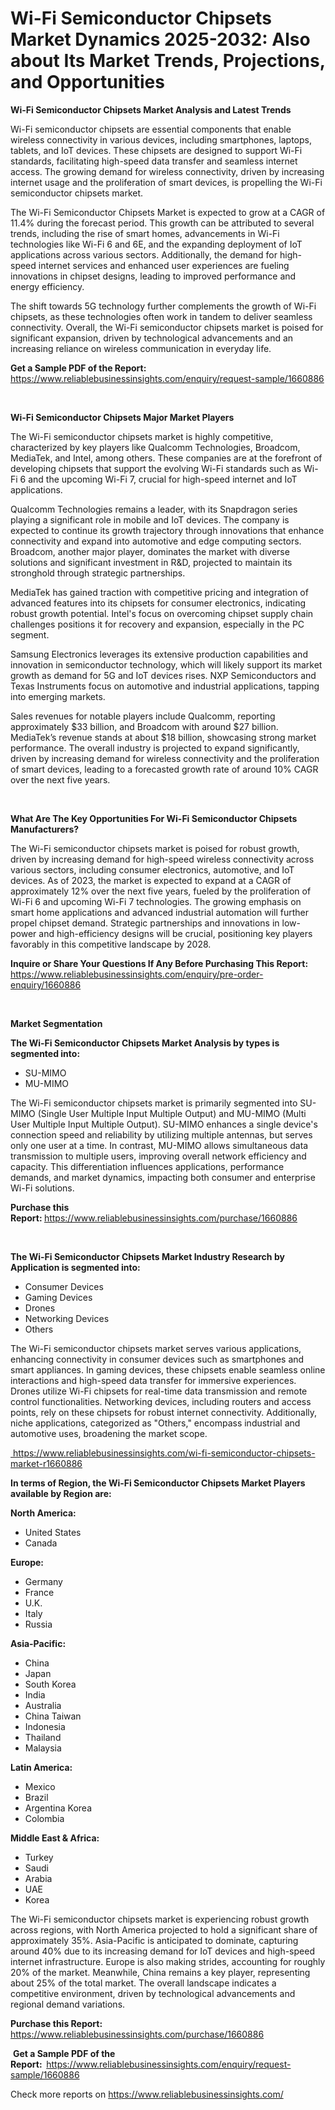 <p><h1>Wi-Fi Semiconductor Chipsets Market Dynamics 2025-2032: Also about Its Market Trends, Projections, and Opportunities</h1></p><p><strong>Wi-Fi Semiconductor Chipsets Market Analysis and Latest Trends</strong></p>
<p><p>Wi-Fi semiconductor chipsets are essential components that enable wireless connectivity in various devices, including smartphones, laptops, tablets, and IoT devices. These chipsets are designed to support Wi-Fi standards, facilitating high-speed data transfer and seamless internet access. The growing demand for wireless connectivity, driven by increasing internet usage and the proliferation of smart devices, is propelling the Wi-Fi semiconductor chipsets market.</p><p>The Wi-Fi Semiconductor Chipsets Market is expected to grow at a CAGR of 11.4% during the forecast period. This growth can be attributed to several trends, including the rise of smart homes, advancements in Wi-Fi technologies like Wi-Fi 6 and 6E, and the expanding deployment of IoT applications across various sectors. Additionally, the demand for high-speed internet services and enhanced user experiences are fueling innovations in chipset designs, leading to improved performance and energy efficiency.</p><p>The shift towards 5G technology further complements the growth of Wi-Fi chipsets, as these technologies often work in tandem to deliver seamless connectivity. Overall, the Wi-Fi semiconductor chipsets market is poised for significant expansion, driven by technological advancements and an increasing reliance on wireless communication in everyday life.</p></p>
<p><strong>Get a Sample PDF of the Report:&nbsp;</strong> <a href="https://www.reliablebusinessinsights.com/enquiry/request-sample/1660886?utm_campaign=3022&utm_medium=2&utm_source=Github&utm_content=ia&utm_term=29032025&utm_id=wi-fi-semiconductor-chipsets">https://www.reliablebusinessinsights.com/enquiry/request-sample/1660886</a></p>
<p>&nbsp;</p>
<p><strong>Wi-Fi Semiconductor Chipsets Major Market Players</strong></p>
<p><p>The Wi-Fi semiconductor chipsets market is highly competitive, characterized by key players like Qualcomm Technologies, Broadcom, MediaTek, and Intel, among others. These companies are at the forefront of developing chipsets that support the evolving Wi-Fi standards such as Wi-Fi 6 and the upcoming Wi-Fi 7, crucial for high-speed internet and IoT applications.</p><p>Qualcomm Technologies remains a leader, with its Snapdragon series playing a significant role in mobile and IoT devices. The company is expected to continue its growth trajectory through innovations that enhance connectivity and expand into automotive and edge computing sectors. Broadcom, another major player, dominates the market with diverse solutions and significant investment in R&D, projected to maintain its stronghold through strategic partnerships.</p><p>MediaTek has gained traction with competitive pricing and integration of advanced features into its chipsets for consumer electronics, indicating robust growth potential. Intel's focus on overcoming chipset supply chain challenges positions it for recovery and expansion, especially in the PC segment.</p><p>Samsung Electronics leverages its extensive production capabilities and innovation in semiconductor technology, which will likely support its market growth as demand for 5G and IoT devices rises. NXP Semiconductors and Texas Instruments focus on automotive and industrial applications, tapping into emerging markets.</p><p>Sales revenues for notable players include Qualcomm, reporting approximately $33 billion, and Broadcom with around $27 billion. MediaTek’s revenue stands at about $18 billion, showcasing strong market performance. The overall industry is projected to expand significantly, driven by increasing demand for wireless connectivity and the proliferation of smart devices, leading to a forecasted growth rate of around 10% CAGR over the next five years.</p></p>
<p>&nbsp;</p>
<p><strong>What Are The Key Opportunities For Wi-Fi Semiconductor Chipsets Manufacturers?</strong></p>
<p><p>The Wi-Fi semiconductor chipsets market is poised for robust growth, driven by increasing demand for high-speed wireless connectivity across various sectors, including consumer electronics, automotive, and IoT devices. As of 2023, the market is expected to expand at a CAGR of approximately 12% over the next five years, fueled by the proliferation of Wi-Fi 6 and upcoming Wi-Fi 7 technologies. The growing emphasis on smart home applications and advanced industrial automation will further propel chipset demand. Strategic partnerships and innovations in low-power and high-efficiency designs will be crucial, positioning key players favorably in this competitive landscape by 2028.</p></p>
<p><strong>Inquire or Share Your Questions If Any Before Purchasing This Report:</strong> <a href="https://www.reliablebusinessinsights.com/enquiry/pre-order-enquiry/1660886?utm_campaign=3022&utm_medium=2&utm_source=Github&utm_content=ia&utm_term=29032025&utm_id=wi-fi-semiconductor-chipsets">https://www.reliablebusinessinsights.com/enquiry/pre-order-enquiry/1660886</a></p>
<p>&nbsp;</p>
<p><strong>Market Segmentation</strong></p>
<p><strong>The Wi-Fi Semiconductor Chipsets Market Analysis by types is segmented into:</strong></p>
<p><ul><li>SU-MIMO</li><li>MU-MIMO</li></ul></p>
<p><p>The Wi-Fi semiconductor chipsets market is primarily segmented into SU-MIMO (Single User Multiple Input Multiple Output) and MU-MIMO (Multi User Multiple Input Multiple Output). SU-MIMO enhances a single device's connection speed and reliability by utilizing multiple antennas, but serves only one user at a time. In contrast, MU-MIMO allows simultaneous data transmission to multiple users, improving overall network efficiency and capacity. This differentiation influences applications, performance demands, and market dynamics, impacting both consumer and enterprise Wi-Fi solutions.</p></p>
<p><strong>Purchase this Report:&nbsp;</strong><a href="https://www.reliablebusinessinsights.com/purchase/1660886?utm_campaign=3022&utm_medium=2&utm_source=Github&utm_content=ia&utm_term=29032025&utm_id=wi-fi-semiconductor-chipsets">https://www.reliablebusinessinsights.com/purchase/1660886</a></p>
<p>&nbsp;</p>
<p><strong>The Wi-Fi Semiconductor Chipsets Market Industry Research by Application is segmented into:</strong></p>
<p><ul><li>Consumer Devices</li><li>Gaming Devices</li><li>Drones</li><li>Networking Devices</li><li>Others</li></ul></p>
<p><p>The Wi-Fi semiconductor chipsets market serves various applications, enhancing connectivity in consumer devices such as smartphones and smart appliances. In gaming devices, these chipsets enable seamless online interactions and high-speed data transfer for immersive experiences. Drones utilize Wi-Fi chipsets for real-time data transmission and remote control functionalities. Networking devices, including routers and access points, rely on these chipsets for robust internet connectivity. Additionally, niche applications, categorized as "Others," encompass industrial and automotive uses, broadening the market scope.</p></p>
<p><a href="https://www.reliablebusinessinsights.com/wi-fi-semiconductor-chipsets-market-r1660886?utm_campaign=3022&utm_medium=2&utm_source=Github&utm_content=ia&utm_term=29032025&utm_id=wi-fi-semiconductor-chipsets">&nbsp;https://www.reliablebusinessinsights.com/wi-fi-semiconductor-chipsets-market-r1660886</a></p>
<p><strong>In terms of Region, the Wi-Fi Semiconductor Chipsets Market Players available by Region are:</strong></p>
<p>
    <p> <strong> North America: </strong>
        <ul>
            <li>United States</li>
            <li>Canada</li>
        </ul>
        </p> 
    <p> <strong> Europe: </strong>
        <ul>
            <li>Germany</li>
            <li>France</li>
            <li>U.K.</li>
            <li>Italy</li>
            <li>Russia</li>
        </ul>
        </p> 
    <p> <strong> Asia-Pacific: </strong>
        <ul>
            <li>China</li>
            <li>Japan</li>
            <li>South Korea</li>
            <li>India</li>
            <li>Australia</li>
            <li>China Taiwan</li>
            <li>Indonesia</li>
            <li>Thailand</li>
            <li>Malaysia</li>
        </ul>
        </p> 
    <p> <strong> Latin America: </strong>
        <ul>
            <li>Mexico</li>
            <li>Brazil</li>
            <li>Argentina Korea</li>
            <li>Colombia</li>
        </ul>
        </p> 
    <p> <strong> Middle East & Africa: </strong>
        <ul>
            <li>Turkey</li>
            <li>Saudi</li>
            <li>Arabia</li>
            <li>UAE</li>
            <li>Korea</li>
        </ul>
    </p>
    </p>
<p><p>The Wi-Fi semiconductor chipsets market is experiencing robust growth across regions, with North America projected to hold a significant share of approximately 35%. Asia-Pacific is anticipated to dominate, capturing around 40% due to its increasing demand for IoT devices and high-speed internet infrastructure. Europe is also making strides, accounting for roughly 20% of the market. Meanwhile, China remains a key player, representing about 25% of the total market. The overall landscape indicates a competitive environment, driven by technological advancements and regional demand variations.</p></p>
<p><strong>Purchase this Report: </strong><a href="https://www.reliablebusinessinsights.com/purchase/1660886?utm_campaign=3022&utm_medium=2&utm_source=Github&utm_content=ia&utm_term=29032025&utm_id=wi-fi-semiconductor-chipsets">https://www.reliablebusinessinsights.com/purchase/1660886</a></p>
<p>&nbsp;<strong>Get a Sample PDF of the Report:&nbsp;&nbsp;</strong><a href="https://www.reliablebusinessinsights.com/enquiry/request-sample/1660886?utm_campaign=3022&utm_medium=2&utm_source=Github&utm_content=ia&utm_term=29032025&utm_id=wi-fi-semiconductor-chipsets">https://www.reliablebusinessinsights.com/enquiry/request-sample/1660886</a></p>
<p><strong></strong></p>
<p>Check more reports on <a href="https://www.reliablebusinessinsights.com/?utm_campaign=3022&utm_medium=2&utm_source=Github&utm_content=ia&utm_term=29032025&utm_id=wi-fi-semiconductor-chipsets">https://www.reliablebusinessinsights.com/</a></p>